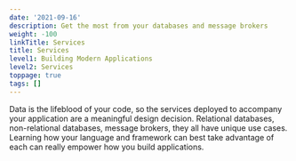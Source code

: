 ```yaml
---
date: '2021-09-16'
description: Get the most from your databases and message brokers
weight: -100
linkTitle: Services
title: Services
level1: Building Modern Applications
level2: Services
toppage: true
tags: []
---
```


Data is the lifeblood of your code, so the services deployed to accompany your application are a meaningful design decision. Relational databases, non-relational databases, message brokers, they all have unique use cases. Learning how your language and framework can best take advantage of each can really empower how you build applications.
